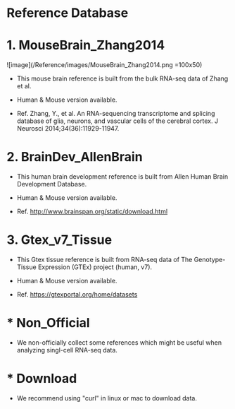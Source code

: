 # Reference Database

# 1. MouseBrain_Zhang2014
![image](/Reference/images/MouseBrain_Zhang2014.png =100x50)
* This mouse brain reference is built from the bulk RNA-seq data of Zhang et al.

* Human & Mouse version available.

* Ref. Zhang, Y., et al. An RNA-sequencing transcriptome and splicing database of glia, neurons, and vascular cells of the cerebral cortex. J Neurosci 2014;34(36):11929-11947.


# 2. BrainDev_AllenBrain
* This human brain development reference is built from Allen Human Brain Development Database.

* Human & Mouse version available.

* Ref. http://www.brainspan.org/static/download.html

# 3. Gtex_v7_Tissue
* This Gtex tissue reference is built from RNA-seq data of The Genotype-Tissue Expression (GTEx) project (human, v7).

* Human & Mouse version available.

* Ref. https://gtexportal.org/home/datasets

# * Non_Official
* We non-officially collect some references which might be useful when analyzing singl-cell RNA-seq data.

# * Download

* We recommend using "curl" in linux or mac to download data.
